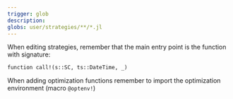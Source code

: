 ```yaml
---
trigger: glob
description:
globs: user/strategies/**/*.jl
---
```

When editing strategies, remember that the main entry point is the function with signature:

`function call!(s::SC, ts::DateTime, _)`

When adding optimization functions remember to import the optimization environment (macro `@optenv!`)
